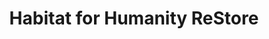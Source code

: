 ---
title: "Habitat for Humanity ReStore"
url: /rockville/habitat-for-humanity-restore/
shop: Gebrauchtwaren
---
